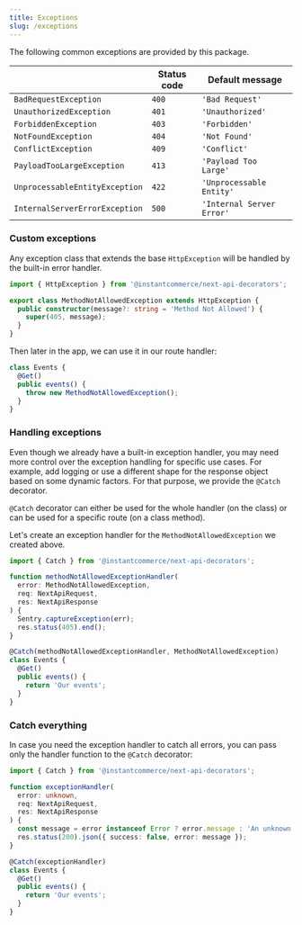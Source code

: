 ```yaml
---
title: Exceptions
slug: /exceptions
---
```


The following common exceptions are provided by this package.

|                                | Status code | Default message           |
| ------------------------------ | ----------- | ------------------------- |
| `BadRequestException`          | `400`       | `'Bad Request'`           |
| `UnauthorizedException`        | `401`       | `'Unauthorized'`          |
| `ForbiddenException`           | `403`       | `'Forbidden'`             |
| `NotFoundException`            | `404`       | `'Not Found'`             |
| `ConflictException`            | `409`       | `'Conflict'`              |
| `PayloadTooLargeException`     | `413`       | `'Payload Too Large'`     |
| `UnprocessableEntityException` | `422`       | `'Unprocessable Entity'`  |
| `InternalServerErrorException` | `500`       | `'Internal Server Error'` |

### Custom exceptions

Any exception class that extends the base `HttpException` will be handled by the built-in error handler.

```ts
import { HttpException } from '@instantcommerce/next-api-decorators';

export class MethodNotAllowedException extends HttpException {
  public constructor(message?: string = 'Method Not Allowed') {
    super(405, message);
  }
}
```

Then later in the app, we can use it in our route handler:

```ts
class Events {
  @Get()
  public events() {
    throw new MethodNotAllowedException();
  }
}
```

### Handling exceptions

Even though we already have a built-in exception handler, you may need more control over the exception handling for specific use cases. For example, add logging or use a different shape for the response object based on some dynamic factors. For that purpose, we provide the `@Catch` decorator.

`@Catch` decorator can either be used for the whole handler (on the class) or can be used for a specific route (on a class method).

Let's create an exception handler for the `MethodNotAllowedException` we created above.

```ts
import { Catch } from '@instantcommerce/next-api-decorators';

function methodNotAllowedExceptionHandler(
  error: MethodNotAllowedException,
  req: NextApiRequest,
  res: NextApiResponse
) {
  Sentry.captureException(err);
  res.status(405).end();
}

@Catch(methodNotAllowedExceptionHandler, MethodNotAllowedException)
class Events {
  @Get()
  public events() {
    return 'Our events';
  }
}
```

### Catch everything

In case you need the exception handler to catch all errors, you can pass only the handler function to the `@Catch` decorator:

```ts
import { Catch } from '@instantcommerce/next-api-decorators';

function exceptionHandler(
  error: unknown,
  req: NextApiRequest,
  res: NextApiResponse
) {
  const message = error instanceof Error ? error.message : 'An unknown error occurred.';
  res.status(200).json({ success: false, error: message });
}

@Catch(exceptionHandler)
class Events {
  @Get()
  public events() {
    return 'Our events';
  }
}
```
